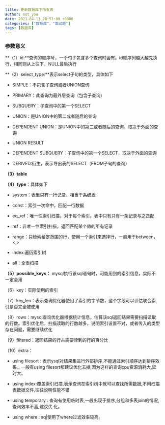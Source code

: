 ```yaml
---
title: 更新数据库下所有表
author: not_you
date: 2021-04-13 28:51:00 +0800
categories: ["数据库"，"面试题"]
tags: [数据库]
---
```




### 参数意义

**（1）id:**查询的顺序号，一个句子包含多个查询时会有。id顺序列越大越先执行，相同则从上往下，NULL最后执行

**（2）select_type:**表示select子句的类型，具体如下

- SIMPLE：不包含子查询或者UNION查询

- PRIMARY：此查询为最外层查询（包含子查询）

- SUBQUERY：子查询中的第一个SELECT

- UNION：是UNION中的第二或者随后的查询

- DEPENDENT UNION：是UNION中的第二或者随后的查询，取决于外面的查询

- UNION RESULT

- DEPENDENT SUBQUERY：子查询中的第一个SELECT，取决于外面的查询

- DERIVED:衍生，表示导出表的SELECT（FROM子句的查询）

**（3）table**

**（4）type**：具体如下

- system：表里只有一行记录，相当于系统表

- const：索引一次命中，匹配一行数据

- eq_ref：唯一性索引扫描，对于每个索引，表中只有只有一条记录与之匹配

- ref：非唯一性索引扫描，返回匹配某个值的所有记录

- range：只检索给定范围的行，使用一个索引来选择行，一般用于between，<,>

- index:遍历索引树

- all：全表扫描

**（5）possible_keys：** mysql执行该sql语句时，可能用到的索引信息，实际不一定会用

（6）key：实际使用的索引

（7）key_len：表示查询优化器使用了索引的字节数，这个字段可以评估联合索引是否完全被使用

（8）rows：mysql查询优化器根据统计信息，估算该sql返回结果需要扫描读取的行数。索引优化后，扫描读取的行数越多，说明索引设置不对，或者传入的类型存在问题，需要继续优化

（9）filtered：返回结果的行占需要读到的行的百分比

（10）extra：

- using filesort : 表示ysql对结果集进行外部排序,不能通过索引顺序达到排序效果。一般有using filesort都建议优化去掉,因为这样的查询cpu资源消耗大,延时大。

- using index:覆盖索引扫描,表示查询在索引树中就可以查找所需数据,不用扫描表数据文件,往往说明性能不错

- using temporary : 查询有使用临时表,一般出现于排序,分组和多表join的情况,查询效率不高,建议优
  化。

- using where : sq|使用了where过滤效率较高。
